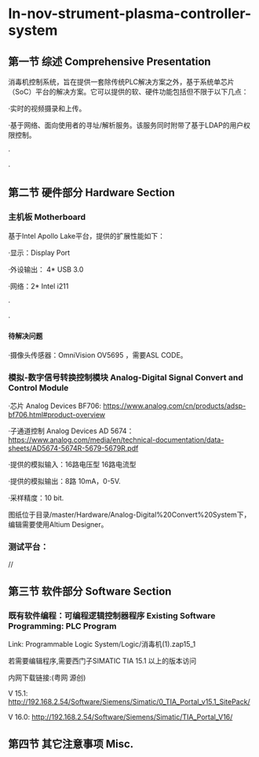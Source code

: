 # In-nov-strument-plasma-controller-system


## 第一节 综述 Comprehensive Presentation

消毒机控制系统，旨在提供一套除传统PLC解决方案之外，基于系统单芯片（SoC）平台的解决方案。它可以提供的软、硬件功能包括但不限于以下几点：

·实时的视频摄录和上传。

·基于网络、面向使用者的寻址/解析服务。该服务同时附带了基于LDAP的用户权限控制。

·

·


## 第二节 硬件部分 Hardware Section

### 主机板 Motherboard

基于Intel Apollo Lake平台，提供的扩展性能如下：

·显示：Display Port

·外设输出： 4* USB 3.0 

·网络：2* Intel i211

·

·

#### 待解决问题

·摄像头传感器：OmniVision OV5695 ，需要ASL CODE。



### 模拟-数字信号转换控制模块 Analog-Digital Signal Convert and Control Module

·芯片 Analog Devices BF706: https://www.analog.com/cn/products/adsp-bf706.html#product-overview

·子通道控制 Analog Devices AD 5674：https://www.analog.com/media/en/technical-documentation/data-sheets/AD5674-5674R-5679-5679R.pdf

·提供的模拟输入：16路电压型 16路电流型

·提供的模拟输出：8路 10mA，0-5V.

·采样精度：10 bit.

图纸位于目录/master/Hardware/Analog-Digital%20Convert%20System下，编辑需要使用Altium Designer。


### 测试平台：

//



## 第三节 软件部分 Software Section

### 既有软件编程：可编程逻辑控制器程序 Existing Software Programming: PLC Program

Link: Programmable Logic System/Logic/消毒机(1).zap15_1

若需要编辑程序,需要西门子SIMATIC TIA 15.1 以上的版本访问

内网下载链接:(粤网 源创)

V 15.1: http://192.168.2.54/Software/Siemens/Simatic/0_TIA_Portal_v15.1_SitePack/

V 16.0: http://192.168.2.54/Software/Siemens/Simatic/TIA_Portal_V16/







## 第四节 其它注意事项 Misc.





